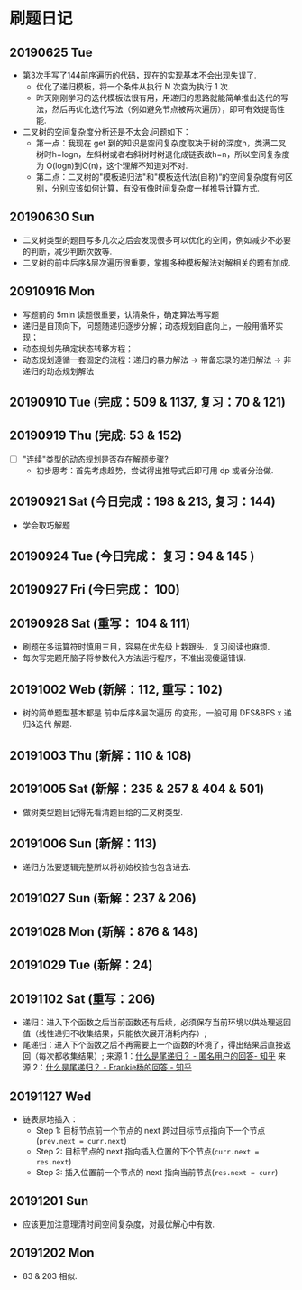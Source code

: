 # 刷题日记

## 20190625 Tue
- 第3次手写了144前序遍历的代码，现在的实现基本不会出现失误了. 
    - 优化了递归模板，将一个条件从执行 N 次变为执行 1 次.
    - 昨天刚刚学习的迭代模板法很有用，用递归的思路就能简单推出迭代的写法，然后再优化迭代写法（例如避免节点被两次遍历），即可有效提高性能.
- 二叉树的空间复杂度分析还是不太会.问题如下：
    - 第一点：我现在 get 到的知识是空间复杂度取决于树的深度h，类满二叉树时h=logn，左斜树或者右斜树时树退化成链表故h=n，所以空间复杂度为 O(logn)到O(n)，这个理解不知道对不对.
    - 第二点：二叉树的"模板递归法"和"模板迭代法(自称)“的空间复杂度有何区别，分别应该如何计算，有没有像时间复杂度一样推导计算方式.

## 20190630 Sun
- 二叉树类型的题目写多几次之后会发现很多可以优化的空间，例如减少不必要的判断，减少判断次数等.
- 二叉树的前中后序&层次遍历很重要，掌握多种模板解法对解相关的题有加成.

## 20910916 Mon
- 写题前的 5min 读题很重要，认清条件，确定算法再写题
- 递归是自顶向下，问题随递归逐步分解；动态规划自底向上，一般用循环实现；
- 动态规划先确定状态转移方程；
- 动态规划遵循一套固定的流程：递归的暴力解法 -> 带备忘录的递归解法 -> 非递归的动态规划解法

## 20190910 Tue (完成：509 & 1137, 复习：70 & 121)

## 20190919 Thu (完成: 53 & 152)
- [ ] "连续"类型的动态规划是否存在解题步骤?
    - 初步思考：首先考虑趋势，尝试得出推导式后即可用 dp 或者分治做.

## 20190921 Sat (今日完成：198 & 213, 复习：144)
- 学会取巧解题

## 20190924 Tue (今日完成： 复习：94 & 145 )

## 20190927 Fri (今日完成： 100)

## 20190928 Sat (重写： 104 & 111)
- 刷题在多运算符时慎用三目，容易在优先级上栽跟头，复习阅读也麻烦.
- 每次写完题用脑子将参数代入方法运行程序，不准出现傻逼错误.

## 20191002 Web (新解：112, 重写：102)
- 树的简单题型基本都是 前中后序&层次遍历 的变形，一般可用 DFS&BFS x 递归&迭代 解题.

## 20191003 Thu (新解：110 & 108)

## 20191005 Sat (新解：235 & 257 & 404 & 501)
- 做树类型题目记得先看清题目给的二叉树类型.

## 20191006 Sun (新解：113)
- 递归方法要逻辑完整所以将初始校验也包含进去.

## 20191027 Sun (新解：237 & 206)

## 20191028 Mon (新解：876 & 148)

## 20191029 Tue (新解：24)

## 20191102 Sat (重写：206)
- 递归：进入下个函数之后当前函数还有后续，必须保存当前环境以供处理返回值（线性递归不收集结果，只能依次展开消耗内存）;
- 尾递归：进入下个函数之后不再需要上一个函数的环境了，得出结果后直接返回（每次都收集结果）;
来源 1：[什么是尾递归？ - 匿名用户的回答- 知乎](https://www.zhihu.com/question/20761771/answer/23254340)
来源 2：[什么是尾递归？ - Frankie杨的回答 - 知乎](https://www.zhihu.com/question/20761771/answer/57214778)

## 20191127 Wed
- 链表原地插入：
    - Step 1: 目标节点前一个节点的 next 跨过目标节点指向下一个节点(```prev.next = curr.next```)
    - Step 2: 目标节点的 next 指向插入位置的下个节点(```curr.next = res.next```)
    - Step 3: 插入位置前一个节点的 next 指向当前节点(```res.next = curr```)

## 20191201 Sun
- 应该更加注意理清时间空间复杂度，对最优解心中有数.

## 20191202 Mon
- 83 & 203 相似.